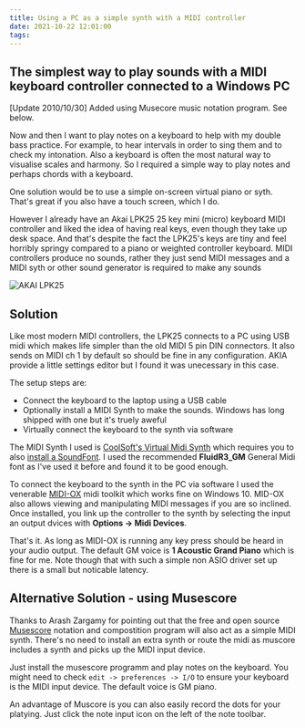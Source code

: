 ```yaml
---
title: Using a PC as a simple synth with a MIDI controller
date: 2021-10-22 12:01:00
tags:
---
```


## The simplest way to play sounds with a MIDI keyboard controller connected to a Windows PC

[Update 2010/10/30] Added using Musecore music notation program. See below.

Now and then I want to play notes on a keyboard to help with my double bass practice. For example, to hear intervals in order to sing them and to check my intonation. Also a keyboard is often the most natural way to visualise scales and harmony. So I required a simple way to play notes and perhaps chords with a keyboard.

One solution would be to use a simple on-screen virtual piano or syth. That's great if you also have a touch screen, which I do.

However I already have an Akai LPK25 25 key mini (micro) keyboard MIDI controller and liked the idea of having real keys, even though they take up desk space. And that's despite the fact the LPK25's keys are tiny and feel horribly springy compared to a piano or weighted controller keyboard. MIDI controllers produce no sounds, rather they just send MIDI messages and a MIDI syth or other sound generator is required to make any sounds

![AKAI LPK25](/images/AKAI-LPK25.jpg)

## Solution

Like most modern MIDI controllers, the LPK25 connects to a PC using USB midi which makes life simpler than the old MIDI 5 pin DIN connectors. It also sends on MIDI ch 1 by default so should be fine in any configuration. AKIA provide a little settings editor but I found it was unecessary in this case. 

The setup steps are:

- Connect the keyboard to the laptop using a USB cable
- Optionally install a MIDI Synth to make the sounds. Windows has long shipped with one but it's truely aweful
- Virtually connect the keyboard to the synth via software

The MIDI Synth I used is [CoolSoft's Virtual Midi Synth](https://coolsoft.altervista.org/en/virtualmidisynth) which requires you to also [install a SoundFont](https://coolsoft.altervista.org/en/virtualmidisynth#soundfonts). I used the recommended **FluidR3_GM** General Midi font as I've used it before and found it to be good enough.

To connect the keyboard to the synth in the PC via software I used the venerable [MIDI-OX](http://www.midiox.com/) midi toolkit which works fine on Windows 10. MID-OX also allows viewing and manipulating MIDI messages if you are so inclined. Once installed, you link up the controller to the synth by selecting the input an output dvices with **Options -> Midi Devices**.

That's it. As long as MIDI-OX is running any key press should be heard in your audio output. The default GM voice is **1 Acoustic Grand Piano** which is fine for me. Note though that with such a simple non ASIO driver set up there is a small but noticable latency.

## Alternative Solution - using Musescore

Thanks to Arash Zargamy for pointing out that the free and open source [Musescore](https://musescore.org/en) notation and compostition program will also act as a simple MIDI synth. There's no need to install an extra synth or route the midi as muscore includes a synth and picks up the MIDI input device.

Just install the musescore programm and play notes on the keyboard. You might need to check `edit -> preferences -> I/O` to ensure your keyboard is the MIDI input device. The default voice is GM piano.

An advantage of Muscore is you can also easily record the dots for your platying. Just click the note input icon on the left of the note toolbar.